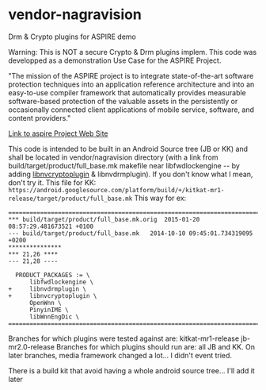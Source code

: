 vendor-nagravision
==================

Drm &amp; Crypto plugins for ASPIRE demo

Warning: This is NOT a secure Crypto & Drm plugins implem. 
This code was developped as a demonstration Use Case for the ASPIRE Project.

"The mission of the ASPIRE project is to integrate state-of-the-art software protection techniques into an application reference architecture and into an easy-to-use compiler framework that automatically provides measurable software-based protection of the valuable assets in the persistently or occasionally connected client applications of mobile service, software, and content providers."

[Link to aspire Project Web Site](https://aspire-fp7.eu/)

This code is intended to be built in an Android Source tree (JB or KK) and shall be located in vendor/nagravision directory (with a link from build/target/product/full_base.mk makefile near libfwdlockengine -- by adding [libnvcryptoplugin](https://github.com/rcoscali/vendor-nagravision/blob/master/libs/plugins/libNvCryptoPlugin/src/Android.mk#L19) & libnvdrmplugin). If you don't know what I mean, don't try it. 
This file for KK: `https://android.googlesource.com/platform/build/+/kitkat-mr1-release/target/product/full_base.mk`
This way for ex:

```
========================================================================================
*** build/target/product/full_base.mk.orig	2015-01-20 08:57:29.481673521 +0100
--- build/target/product/full_base.mk	2014-10-10 09:45:01.734319095 +0200
***************
*** 21,26 ****
--- 21,28 ----
  
  PRODUCT_PACKAGES := \
      libfwdlockengine \
+     libnvdrmplugin \
+     libnvcryptoplugin \
      OpenWnn \
      PinyinIME \
      libWnnEngDic \
========================================================================================
```

Branches for which plugins were tested against are: kitkat-mr1-release jb-mr2.0-release
Branches for which plugins should run are: all JB and KK.
On later branches, media framework changed a lot... I didn't event tried.

There is a build kit that avoid having a whole android source tree... I'll add it later

